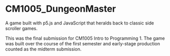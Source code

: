# CM1005_DungeonMaster

A game built with p5.js and JavaScript that heralds back to classic side scroller games.

This was the final submission for CM1005 Intro to Programming 1. The game was built over the course of the first semester and early-stage production counted as the midterm submission.
